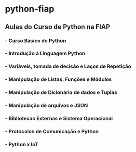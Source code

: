 # python-fiap
## Aulas do Curso de Python na FIAP 

 
### - Curso Básico de Python
### - Introdução à Linguagem Python
### - Variáveis, tomada de decisão e Laços de Repetição
### - Manipulação de Listas, Funções e Módulos
### - Manipulação de Dicionário de dados e Tuplas
### - Manipulação de arquivos e JSON
### - Bibliotecas Externas e Sistema Operacional
### - Protocolos de Comunicação e Python
### - Python x IoT
